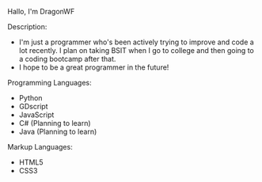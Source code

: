 Hallo, I'm DragonWF

Description:
- I'm just a programmer who's been actively trying to improve and code a lot
  recently. I plan on taking BSIT when I go to college and then
  going to a coding bootcamp after that.
- I hope to be a great programmer in the future!

Programming Languages:
- Python
- GDscript
- JavaScript
- C# (Planning to learn)
- Java (Planning to learn)

Markup Languages:
- HTML5
- CSS3
